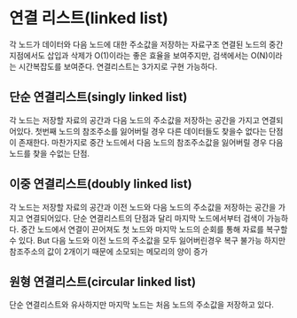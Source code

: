 # 연결 리스트(linked list)

각 노드가 데이터와 다음 노드에 대한 주소값을 저장하는 자료구조
연결된 노드의 중간지점에서도 삽입과 삭제가 O(1)이라는 좋은 효율을 보여주지만, 검색에서는 O(N)이라는 시간복잡도를 보여준다.
연결리스트는 3가지로 구현 가능하다.

## 단순 연결리스트(singly linked list)
각 노드는 저장할 자료의 공간과 다음 노드의 주소값을 저장하는 공간을 가지고 연결되어있다.
첫번째 노드의 참조주소를 잃어버릴 경우 다른 데이터들도 찾을수 없다는 단점이 존재한다.
마찬가지로 중간 노드에서 다음 노드의 참조주소값을 잃어버릴 경우 다음 노드를 찾을 수없는 단점.

## 이중 연결리스트(doubly linked list)
각 노드는 저장할 자료의 공간과 이전 노드와 다음 노드의 주소값을 저장하는 공간을 가지고 연결되어있다.
단순 연결리스트의 단점과 달리 마지막 노드에서부터 검색이 가능하다.
중간 노드에서 연결이 끈어져도 첫 노드와 마지막 노드의 순회를 통해 자료를 복구할수 있다.
But 다음 노드와 이전 노드의 주소값을 모두 잃어버린경우 복구 불가능
하지만 참조주소의 값이 2개이기 때문에 소모되는 메모리의 양이 증가

## 원형 연결리스트(circular linked list)
단순 연결리스트와 유사하지만 마지막 노드는 처음 노드의 주소값을 저장하고 있다.
